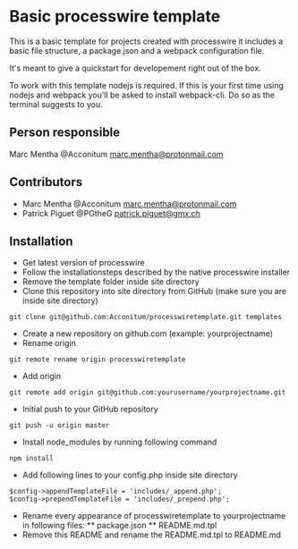 # Basic processwire template

This is a basic template for projects created with processwire
it includes a basic file structure, a package.json and a webpack configuration file.

It's meant to give a quickstart for developement right out of the box.

To work with this template nodejs is required.
If this is your first time using nodejs and webpack you'll be asked to install webpack-cli.
Do so as the terminal suggests to you.

## Person responsible

Marc Mentha 	@Acconitum 		<marc.mentha@protonmail.com>

## Contributors

* Marc Mentha 	@Acconitum 		<marc.mentha@protonmail.com>
* Patrick Piguet	@PGtheG			<patrick.piguet@gmx.ch>

## Installation

* Get latest version of processwire
* Follow the installationsteps described by the native processwire installer
* Remove the template folder inside site directory
* Clone this repository into site directory from GitHub (make sure you are inside site directory)
```
git clone git@github.com:Acconitum/processwiretemplate.git templates
```
* Create a new repository on github.com (example: yourprojectname)
* Rename origin
```
git remote rename origin processwiretemplate
```
* Add origin
```
git remote add origin git@github.com:yourusername/yourprojectname.git
```
* Initial push to your GitHub repository
```
git push -u origin master
```
* Install node_modules by running following command
```
npm install
```
* Add following lines to your config.php inside site directory
```
$config->appendTemplateFile = 'includes/_append.php'; 
$config->prependTemplateFile = 'includes/_prepend.php'; 
```
* Rename every appearance of processwiretemplate to yourprojectname in following files:
** package.json
** README.md.tpl
* Remove this README and rename the README.md.tpl to README.md